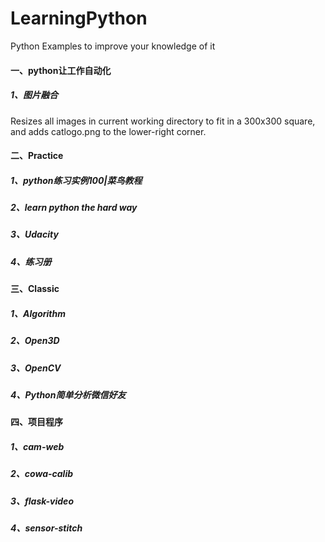 # LearningPython
Python Examples to improve your knowledge of  it

#### 一、python让工作自动化

##### 1、图片融合

Resizes all images in current working directory to fit in a 300x300 square, and adds catlogo.png to the lower-right corner.

#### 二、Practice

##### 1、python练习实例100|菜鸟教程 #####

##### 2、learn python the hard way #####

##### 3、Udacity

##### 4、练习册

#### 三、Classic ####

##### 1、Algorithm

##### 2、Open3D

##### 3、OpenCV

##### 4、Python简单分析微信好友

#### 四、项目程序 ####

#####  1、cam-web

#####  2、cowa-calib

#####  3、flask-video

##### 4、sensor-stitch

####  

#### 



